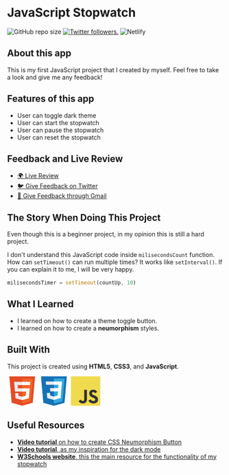 # JavaScript Stopwatch

<p align="left">
  <img alt="GitHub repo size" src="https://img.shields.io/github/repo-size/vanzasetia/stopwatch-js?style=for-the-badge">
  <a href="https://twitter.com/vanzasetia" target="_blank"><img src="https://img.shields.io/twitter/follow/vanzasetia?logo=twitter&style=for-the-badge" alt="Twitter followers." /></a>
  <img alt="Netlify" src="https://img.shields.io/netlify/6641f5ac-2285-46ee-b859-659df2ef7610?style=for-the-badge">
</p>

## About this app
This is my first JavaScript project that I created by myself. Feel free to take a look and give me any feedback!

## Features of this app
* User can toggle dark theme
* User can start the stopwatch
* User can pause the stopwatch
* User can reset the stopwatch

## Feedback and Live Review

- [🌍 Live Review](https://vanzastopwatch.netlify.app/)
- [🐦 Give Feedback on Twitter](https://twitter.com/vanzasetia/status/1418065347815481348?s=19)
- [📧 Give Feedback through Gmail](venusbumi2@gmail.com)

## The Story When Doing This Project

Even though this is a beginner project, in my opinion this is still a hard project.

I don't understand this JavaScript code inside `milisecondsCount`
function. How can `setTimeout()` can run multiple times? It works like
`setInterval()`. If you can explain it to me, I will be very happy.

```javascript
milisecondsTimer = setTimeout(countUp, 10)
```

## What I Learned

- I learned on how to create a theme toggle button.
- I learned on how to create a **neumorphism** styles.

## Built With

This project is created using **HTML5**, **CSS3**, and **JavaScript**.

<p align="left">
  <img src="https://raw.githubusercontent.com/devicons/devicon/master/icons/html5/html5-original.svg" alt="" width="auto" height="70px">
  <img src="https://raw.githubusercontent.com/devicons/devicon/master/icons/css3/css3-original.svg" alt="" width="auto" height="70px">
  <img src="https://raw.githubusercontent.com/devicons/devicon/master/icons/javascript/javascript-original.svg" alt="" width="auto" height="70px">
</p>

## Useful Resources

- [**Video tutorial** on how to create CSS Neumorphism Button](https://youtu.be/rvFlpssSj2c)
- [**Video tutorial**, as my inspiration for the dark mode](https://youtu.be/uGx9J4zRf2U)
- [**W3Schools website**, this the main resource for the functionality of my stopwatch](https://www.w3schools.com/jsref/met_win_cleartimeout.asp)
